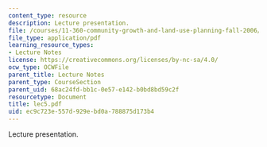 ```yaml
---
content_type: resource
description: Lecture presentation.
file: /courses/11-360-community-growth-and-land-use-planning-fall-2006/ec9c723e557d929ebd0a788875d173b4_lec5.pdf
file_type: application/pdf
learning_resource_types:
- Lecture Notes
license: https://creativecommons.org/licenses/by-nc-sa/4.0/
ocw_type: OCWFile
parent_title: Lecture Notes
parent_type: CourseSection
parent_uid: 68ac24fd-bb1c-0e57-e142-b0bd8bd59c2f
resourcetype: Document
title: lec5.pdf
uid: ec9c723e-557d-929e-bd0a-788875d173b4
---
```

Lecture presentation.
